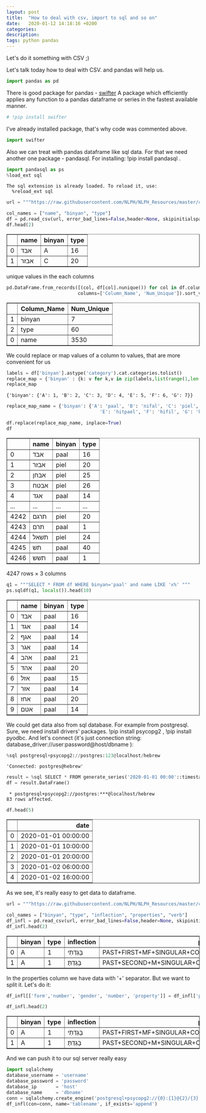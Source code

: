 ```yaml
---
layout: post
title:  "How to deal with csv, import to sql and so on"
date:   2020-01-12 14:18:16 +0200
categories: 
description: 
tags: python pandas
---
```


Let's do it something with CSV ;)
<!--break-->
Let's talk today how to deal with CSV. and pandas will help us. 


```python
import pandas as pd
```

There is good package for pandas - [swifter](https://github.com/jmcarpenter2/swifter) 
A package which efficiently applies any function to a pandas dataframe or series in the fastest available manner.


```python
# !pip install swifter
```

I've already installed package, that's why code was commented above. 


```python
import swifter
```

Also we can treat with pandas dataframe like sql data. For that we need another one package - pandasql. For installing: !pip install pandasql . 


```python
import pandasql as ps
%load_ext sql
```

    The sql extension is already loaded. To reload it, use:
      %reload_ext sql
    


```python
url = """https://raw.githubusercontent.com/NLPH/NLPH_Resources/master/code/VerbInflector/resources/The%20Verb%20Index.csv"""
```


```python
col_names = ["name", "binyan", "type"]
df = pd.read_csv(url, error_bad_lines=False,header=None, skipinitialspace=True, names=col_names, dtype={'binyan':'category'})
df.head(2)
```




<div>
<style scoped>
    .dataframe tbody tr th:only-of-type {
        vertical-align: middle;
    }

    .dataframe tbody tr th {
        vertical-align: top;
    }

    .dataframe thead th {
        text-align: right;
    }
</style>
<table border="1" class="dataframe">
  <thead>
    <tr style="text-align: right;">
      <th></th>
      <th>name</th>
      <th>binyan</th>
      <th>type</th>
    </tr>
  </thead>
  <tbody>
    <tr>
      <td>0</td>
      <td>אבד</td>
      <td>A</td>
      <td>16</td>
    </tr>
    <tr>
      <td>1</td>
      <td>אבזר</td>
      <td>C</td>
      <td>20</td>
    </tr>
  </tbody>
</table>
</div>



unique values in the each columns


```python
pd.DataFrame.from_records([(col, df[col].nunique()) for col in df.columns],
                          columns=['Column_Name', 'Num_Unique']).sort_values(by=['Num_Unique'])
```




<div>
<style scoped>
    .dataframe tbody tr th:only-of-type {
        vertical-align: middle;
    }

    .dataframe tbody tr th {
        vertical-align: top;
    }

    .dataframe thead th {
        text-align: right;
    }
</style>
<table border="1" class="dataframe">
  <thead>
    <tr style="text-align: right;">
      <th></th>
      <th>Column_Name</th>
      <th>Num_Unique</th>
    </tr>
  </thead>
  <tbody>
    <tr>
      <td>1</td>
      <td>binyan</td>
      <td>7</td>
    </tr>
    <tr>
      <td>2</td>
      <td>type</td>
      <td>60</td>
    </tr>
    <tr>
      <td>0</td>
      <td>name</td>
      <td>3530</td>
    </tr>
  </tbody>
</table>
</div>



We could replace or map values of a column to values, that are more convenient for us


```python
labels = df['binyan'].astype('category').cat.categories.tolist()
replace_map = {'binyan' : {k: v for k,v in zip(labels,list(range(1,len(labels)+1)))}}
replace_map
```




    {'binyan': {'A': 1, 'B': 2, 'C': 3, 'D': 4, 'E': 5, 'F': 6, 'G': 7}}




```python
replace_map_name = {'binyan': {'A': 'paal', 'B': 'nifal', 'C': 'piel', 'D': 'pual',
                                  'E': 'hitpael', 'F': 'hifil', 'G': 'hufal'}}
```


```python
df.replace(replace_map_name, inplace=True)
df
```




<div>
<style scoped>
    .dataframe tbody tr th:only-of-type {
        vertical-align: middle;
    }

    .dataframe tbody tr th {
        vertical-align: top;
    }

    .dataframe thead th {
        text-align: right;
    }
</style>
<table border="1" class="dataframe">
  <thead>
    <tr style="text-align: right;">
      <th></th>
      <th>name</th>
      <th>binyan</th>
      <th>type</th>
    </tr>
  </thead>
  <tbody>
    <tr>
      <td>0</td>
      <td>אבד</td>
      <td>paal</td>
      <td>16</td>
    </tr>
    <tr>
      <td>1</td>
      <td>אבזר</td>
      <td>piel</td>
      <td>20</td>
    </tr>
    <tr>
      <td>2</td>
      <td>אבחן</td>
      <td>piel</td>
      <td>25</td>
    </tr>
    <tr>
      <td>3</td>
      <td>אבטח</td>
      <td>piel</td>
      <td>26</td>
    </tr>
    <tr>
      <td>4</td>
      <td>אגד</td>
      <td>paal</td>
      <td>14</td>
    </tr>
    <tr>
      <td>...</td>
      <td>...</td>
      <td>...</td>
      <td>...</td>
    </tr>
    <tr>
      <td>4242</td>
      <td>תרגם</td>
      <td>piel</td>
      <td>20</td>
    </tr>
    <tr>
      <td>4243</td>
      <td>תרם</td>
      <td>paal</td>
      <td>1</td>
    </tr>
    <tr>
      <td>4244</td>
      <td>תשאל</td>
      <td>piel</td>
      <td>24</td>
    </tr>
    <tr>
      <td>4245</td>
      <td>תש</td>
      <td>paal</td>
      <td>40</td>
    </tr>
    <tr>
      <td>4246</td>
      <td>תשש</td>
      <td>paal</td>
      <td>1</td>
    </tr>
  </tbody>
</table>
<p>4247 rows × 3 columns</p>
</div>




```python
q1 = """SELECT * FROM df WHERE binyan='paal' and name LIKE 'א%' """
ps.sqldf(q1, locals()).head(10)
```




<div>
<style scoped>
    .dataframe tbody tr th:only-of-type {
        vertical-align: middle;
    }

    .dataframe tbody tr th {
        vertical-align: top;
    }

    .dataframe thead th {
        text-align: right;
    }
</style>
<table border="1" class="dataframe">
  <thead>
    <tr style="text-align: right;">
      <th></th>
      <th>name</th>
      <th>binyan</th>
      <th>type</th>
    </tr>
  </thead>
  <tbody>
    <tr>
      <td>0</td>
      <td>אבד</td>
      <td>paal</td>
      <td>16</td>
    </tr>
    <tr>
      <td>1</td>
      <td>אגד</td>
      <td>paal</td>
      <td>14</td>
    </tr>
    <tr>
      <td>2</td>
      <td>אגף</td>
      <td>paal</td>
      <td>14</td>
    </tr>
    <tr>
      <td>3</td>
      <td>אגר</td>
      <td>paal</td>
      <td>14</td>
    </tr>
    <tr>
      <td>4</td>
      <td>אהב</td>
      <td>paal</td>
      <td>21</td>
    </tr>
    <tr>
      <td>5</td>
      <td>אהד</td>
      <td>paal</td>
      <td>20</td>
    </tr>
    <tr>
      <td>6</td>
      <td>אזל</td>
      <td>paal</td>
      <td>15</td>
    </tr>
    <tr>
      <td>7</td>
      <td>אזר</td>
      <td>paal</td>
      <td>14</td>
    </tr>
    <tr>
      <td>8</td>
      <td>אחז</td>
      <td>paal</td>
      <td>20</td>
    </tr>
    <tr>
      <td>9</td>
      <td>אטם</td>
      <td>paal</td>
      <td>14</td>
    </tr>
  </tbody>
</table>
</div>



We could get data also from sql database. For example from postgresql. Sure, we need install drivers' packages. !pip install psycopg2 , !pip install pyodbc. And let's connect (it's just connection string: database_driver://user:password@host/dbname ):


```python
%sql postgresql+psycopg2://postgres:123@localhost/hebrew
```




    'Connected: postgres@hebrew'




```python
result = %sql SELECT * FROM generate_series('2020-01-01 00:00'::timestamp, '2020-02-04 12:00', '10 hours') as date;
df = result.DataFrame()
```

     * postgresql+psycopg2://postgres:***@localhost/hebrew
    83 rows affected.
    


```python
df.head(5)
```




<div>
<style scoped>
    .dataframe tbody tr th:only-of-type {
        vertical-align: middle;
    }

    .dataframe tbody tr th {
        vertical-align: top;
    }

    .dataframe thead th {
        text-align: right;
    }
</style>
<table border="1" class="dataframe">
  <thead>
    <tr style="text-align: right;">
      <th></th>
      <th>date</th>
    </tr>
  </thead>
  <tbody>
    <tr>
      <td>0</td>
      <td>2020-01-01 00:00:00</td>
    </tr>
    <tr>
      <td>1</td>
      <td>2020-01-01 10:00:00</td>
    </tr>
    <tr>
      <td>2</td>
      <td>2020-01-01 20:00:00</td>
    </tr>
    <tr>
      <td>3</td>
      <td>2020-01-02 06:00:00</td>
    </tr>
    <tr>
      <td>4</td>
      <td>2020-01-02 16:00:00</td>
    </tr>
  </tbody>
</table>
</div>



As we see, it's really easy to get data to dataframe.


```python
url = """https://raw.githubusercontent.com/NLPH/NLPH_Resources/master/code/VerbInflector/resources/Inflected%20verbs%20Extended.txt"""
```


```python
col_names = ["binyan", "type", "inflection", "properties", "verb"]
df_infl = pd.read_csv(url, error_bad_lines=False,header=None, skipinitialspace=True, names=col_names, dtype={'binyan':'category'})
df_infl.head(2)
```




<div>
<style scoped>
    .dataframe tbody tr th:only-of-type {
        vertical-align: middle;
    }

    .dataframe tbody tr th {
        vertical-align: top;
    }

    .dataframe thead th {
        text-align: right;
    }
</style>
<table border="1" class="dataframe">
  <thead>
    <tr style="text-align: right;">
      <th></th>
      <th>binyan</th>
      <th>type</th>
      <th>inflection</th>
      <th>properties</th>
      <th>verb</th>
    </tr>
  </thead>
  <tbody>
    <tr>
      <td>0</td>
      <td>A</td>
      <td>1</td>
      <td>בָּגַדְתִּי</td>
      <td>PAST+FIRST+MF+SINGULAR+COMPLETE</td>
      <td>בָּגַד</td>
    </tr>
    <tr>
      <td>1</td>
      <td>A</td>
      <td>1</td>
      <td>בָּגַדְתָּ</td>
      <td>PAST+SECOND+M+SINGULAR+COMPLETE</td>
      <td>בָּגַד</td>
    </tr>
  </tbody>
</table>
</div>



In the properties column we have data with '+' separator. But we want to split it. Let's do it: 


```python
df_infl[['form','number', 'gender', 'number', 'property']] = df_infl['properties'].str.split('+',expand=True)
```


```python
df_infl.head(2)
```




<div>
<style scoped>
    .dataframe tbody tr th:only-of-type {
        vertical-align: middle;
    }

    .dataframe tbody tr th {
        vertical-align: top;
    }

    .dataframe thead th {
        text-align: right;
    }
</style>
<table border="1" class="dataframe">
  <thead>
    <tr style="text-align: right;">
      <th></th>
      <th>binyan</th>
      <th>type</th>
      <th>inflection</th>
      <th>properties</th>
      <th>verb</th>
      <th>form</th>
      <th>number</th>
      <th>gender</th>
      <th>property</th>
    </tr>
  </thead>
  <tbody>
    <tr>
      <td>0</td>
      <td>A</td>
      <td>1</td>
      <td>בָּגַדְתִּי</td>
      <td>PAST+FIRST+MF+SINGULAR+COMPLETE</td>
      <td>בָּגַד</td>
      <td>PAST</td>
      <td>SINGULAR</td>
      <td>MF</td>
      <td>COMPLETE</td>
    </tr>
    <tr>
      <td>1</td>
      <td>A</td>
      <td>1</td>
      <td>בָּגַדְתָּ</td>
      <td>PAST+SECOND+M+SINGULAR+COMPLETE</td>
      <td>בָּגַד</td>
      <td>PAST</td>
      <td>SINGULAR</td>
      <td>M</td>
      <td>COMPLETE</td>
    </tr>
  </tbody>
</table>
</div>



And we can push it to our sql server really easy

```python
import sqlalchemy
database_username = 'username'
database_password = 'password'
database_ip       = 'host'
database_name     = 'dbname'
conn = sqlalchemy.create_engine('postgresql+psycopg2://{0}:{1}@{2}/{3}'.format(database_username, database_password, database_ip, database_name))
df_infl(con=conn, name='tablename', if_exists='append')
```


```python

```


```python

```
